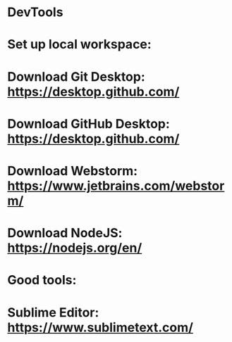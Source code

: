 # DevTools

# Set up local workspace: 
# Download Git Desktop: https://desktop.github.com/
# Download GitHub Desktop: https://desktop.github.com/ 
# Download Webstorm: https://www.jetbrains.com/webstorm/
# Download NodeJS: https://nodejs.org/en/

# Good tools:
# Sublime Editor: https://www.sublimetext.com/

